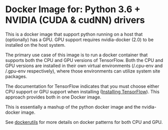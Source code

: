 # Docker Image for: Python 3.6 + NVIDIA (CUDA & cudNN) drivers

This is a docker image that support python running
on a host that (optionally) has a GPU. GPU support requires nvidia-docker (2.0) 
to be installed on the host system.

The primary use case of this image is to run a docker container
that supports both the CPU and GPU versions of TensorFlow. Both the CPU and GPU versions are installed in their own
virtual environments (/.cpu-env and /.gpu-env respectively), where those environments 
can utilize system site packages.

The documentation for TensorFlow indicates that you must choose either CPU support
or GPU support when installing ([Installing TensorFlow](https://www.tensorflow.org/install/install_linux)).
This approach provides both in one Docker image.

This is essentially a mashup of the python docker image and the nvidia-docker image.

See [dockerutils](https://github.com/rappdw/docker-utils) for more details on docker
patterns for both CPU and GPU.


